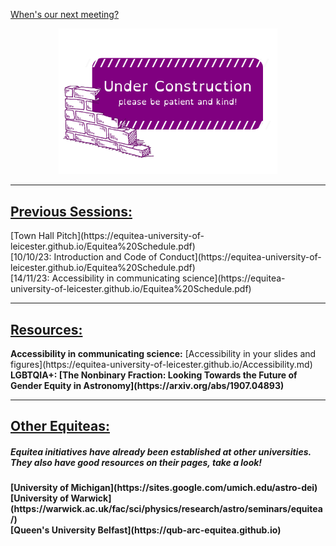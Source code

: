 [When's our next meeting?](https://equitea-university-of-leicester.github.io/Equitea%20Schedule.pdf)
<p align="center">
  <img src="underconstruction.png" width="350" title="Under Construction">
</p>
<hr />
<h2><u>Previous Sessions:</u></h2>
[Town Hall Pitch](https://equitea-university-of-leicester.github.io/Equitea%20Schedule.pdf)<br />
[10/10/23: Introduction and Code of Conduct](https://equitea-university-of-leicester.github.io/Equitea%20Schedule.pdf)<br />
[14/11/23: Accessibility in communicating science](https://equitea-university-of-leicester.github.io/Equitea%20Schedule.pdf)
<hr />
<h2><u>Resources:</u></h2>
<b>Accessibility in communicating science:</b>
[Accessibility in your slides and figures](https://equitea-university-of-leicester.github.io/Accessibility.md)
<b>LGBTQIA+:<b>
[The Nonbinary Fraction: Looking Towards the Future of Gender Equity in Astronomy](https://arxiv.org/abs/1907.04893)
<hr />
<h2><u>Other Equiteas:</u></h2>
<h5>Equitea initiatives have already been established at other universities. They also have good resources on their pages, take a look!</h5>
[University of Michigan](https://sites.google.com/umich.edu/astro-dei)<br />
[University of Warwick](https://warwick.ac.uk/fac/sci/physics/research/astro/seminars/equitea/)<br />
[Queen's University Belfast](https://qub-arc-equitea.github.io)

